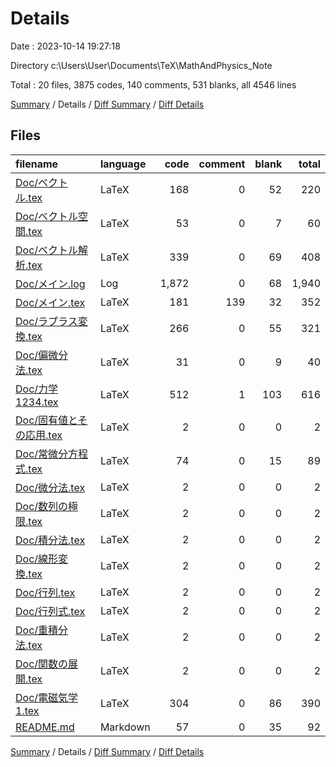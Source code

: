 # Details

Date : 2023-10-14 19:27:18

Directory c:\\Users\\User\\Documents\\TeX\\MathAndPhysics_Note

Total : 20 files,  3875 codes, 140 comments, 531 blanks, all 4546 lines

[Summary](results.md) / Details / [Diff Summary](diff.md) / [Diff Details](diff-details.md)

## Files
| filename | language | code | comment | blank | total |
| :--- | :--- | ---: | ---: | ---: | ---: |
| [Doc/ベクトル.tex](/Doc/%E3%83%99%E3%82%AF%E3%83%88%E3%83%AB.tex) | LaTeX | 168 | 0 | 52 | 220 |
| [Doc/ベクトル空間.tex](/Doc/%E3%83%99%E3%82%AF%E3%83%88%E3%83%AB%E7%A9%BA%E9%96%93.tex) | LaTeX | 53 | 0 | 7 | 60 |
| [Doc/ベクトル解析.tex](/Doc/%E3%83%99%E3%82%AF%E3%83%88%E3%83%AB%E8%A7%A3%E6%9E%90.tex) | LaTeX | 339 | 0 | 69 | 408 |
| [Doc/メイン.log](/Doc/%E3%83%A1%E3%82%A4%E3%83%B3.log) | Log | 1,872 | 0 | 68 | 1,940 |
| [Doc/メイン.tex](/Doc/%E3%83%A1%E3%82%A4%E3%83%B3.tex) | LaTeX | 181 | 139 | 32 | 352 |
| [Doc/ラプラス変換.tex](/Doc/%E3%83%A9%E3%83%97%E3%83%A9%E3%82%B9%E5%A4%89%E6%8F%9B.tex) | LaTeX | 266 | 0 | 55 | 321 |
| [Doc/偏微分法.tex](/Doc/%E5%81%8F%E5%BE%AE%E5%88%86%E6%B3%95.tex) | LaTeX | 31 | 0 | 9 | 40 |
| [Doc/力学1234.tex](/Doc/%E5%8A%9B%E5%AD%A61234.tex) | LaTeX | 512 | 1 | 103 | 616 |
| [Doc/固有値とその応用.tex](/Doc/%E5%9B%BA%E6%9C%89%E5%80%A4%E3%81%A8%E3%81%9D%E3%81%AE%E5%BF%9C%E7%94%A8.tex) | LaTeX | 2 | 0 | 0 | 2 |
| [Doc/常微分方程式.tex](/Doc/%E5%B8%B8%E5%BE%AE%E5%88%86%E6%96%B9%E7%A8%8B%E5%BC%8F.tex) | LaTeX | 74 | 0 | 15 | 89 |
| [Doc/微分法.tex](/Doc/%E5%BE%AE%E5%88%86%E6%B3%95.tex) | LaTeX | 2 | 0 | 0 | 2 |
| [Doc/数列の極限.tex](/Doc/%E6%95%B0%E5%88%97%E3%81%AE%E6%A5%B5%E9%99%90.tex) | LaTeX | 2 | 0 | 0 | 2 |
| [Doc/積分法.tex](/Doc/%E7%A9%8D%E5%88%86%E6%B3%95.tex) | LaTeX | 2 | 0 | 0 | 2 |
| [Doc/線形変換.tex](/Doc/%E7%B7%9A%E5%BD%A2%E5%A4%89%E6%8F%9B.tex) | LaTeX | 2 | 0 | 0 | 2 |
| [Doc/行列.tex](/Doc/%E8%A1%8C%E5%88%97.tex) | LaTeX | 2 | 0 | 0 | 2 |
| [Doc/行列式.tex](/Doc/%E8%A1%8C%E5%88%97%E5%BC%8F.tex) | LaTeX | 2 | 0 | 0 | 2 |
| [Doc/重積分法.tex](/Doc/%E9%87%8D%E7%A9%8D%E5%88%86%E6%B3%95.tex) | LaTeX | 2 | 0 | 0 | 2 |
| [Doc/関数の展開.tex](/Doc/%E9%96%A2%E6%95%B0%E3%81%AE%E5%B1%95%E9%96%8B.tex) | LaTeX | 2 | 0 | 0 | 2 |
| [Doc/電磁気学1.tex](/Doc/%E9%9B%BB%E7%A3%81%E6%B0%97%E5%AD%A61.tex) | LaTeX | 304 | 0 | 86 | 390 |
| [README.md](/README.md) | Markdown | 57 | 0 | 35 | 92 |

[Summary](results.md) / Details / [Diff Summary](diff.md) / [Diff Details](diff-details.md)
